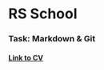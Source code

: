 # RS School

### Task: Markdown & Git

#### [Link to CV](https://ericgrant1.github.io/rsschool-cv/cv)
